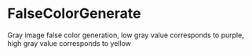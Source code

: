 # FalseColorGenerate
Gray image false color generation, low gray value corresponds to purple, high gray value corresponds to yellow
